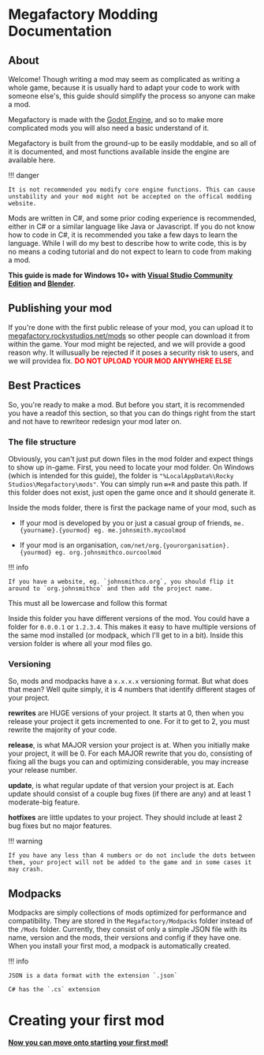 # Megafactory Modding Documentation

## About
Welcome! Though writing a mod may seem as complicated as writing a whole game, because it is usually hard to adapt your code to work with someone else's, this guide should simplify the process so anyone can make a mod.

Megafactory is made with the <a href="https://godotengine.org/" target="_blank">Godot Engine</a>, and so to make more complicated mods you will also need a basic understand of it.

Megafactory is built from the ground-up to be easily moddable, and so all of it is documented, and most functions available inside the engine are available here. 

!!! danger

    It is not recommended you modify core engine functions. This can cause unstability and your mod might not be accepted on the offical modding website.

Mods are written in C#, and some prior coding experience is recommended, either in C# or a similar language like Java or Javascript. If you do not know how to code in C#, it is recommended you take a few days to learn the language. While I will do my best to describe how to write code, this is by no means a coding tutorial and do not expect to learn to code from making a mod.

**This guide is made for Windows 10+ with <a href="https://visualstudio.microsoft.com/vs/community/" target="_blank">Visual Studio Community Edition</a> and <a href="https://blender.org" target="_blank">Blender</a>.**

## Publishing your mod
If you're done with the first public release of your mod, you can upload it to [megafactory.rockystudios.net/mods](https://megafactory.rockystudios.netmods) so other people can download it from within the game.
Your mod might be rejected, and we will provide a good reason why. It willusually be rejected if it poses a security risk to users, and we will providea fix.
<strong style="color: red;">DO NOT UPLOAD YOUR MOD ANYWHERE ELSE</strong>
## Best Practices
So, you're ready to make a mod. But before you start, it is recommended you have a readof this section, so that you can do things right from the start and not have to rewriteor redesign your mod later on.

### The file structure
Obviously, you can't just put down files in the mod folder and expect things to show up in-game. First, you need to locate your mod folder. On Windows (which is intended for this guide), the folder is `"%LocalAppData%\Rocky Studios\Megafactory\mods"`. You can simply run `⊞+R` and paste this path. If this folder does not exist, just open the game once and it should generate it.

Inside the mods folder, there is first the package name of your mod, such as

- If your mod is developed by you or just a casual group of friends, `me.{yourname}.{yourmod} eg. me.johnsmith.mycoolmod`

- If your mod is an organisation, `com/net/org.{yourorganisation}.{yourmod} eg. org.johnsmithco.ourcoolmod`

!!! info

    If you have a website, eg. `johnsmithco.org`, you should flip it around to `org.johnsmithco` and then add the project name.

This must all be lowercase and follow this format


Inside this folder you have different versions of the mod. You could have a folder for `0.0.0.1` or `1.2.3.4`. This makes it easy to have multiple versions of the same mod installed (or modpack, which I'll get to in a bit). Inside this version folder is where all your mod files go.

### Versioning

So, mods and modpacks have a `x.x.x.x` versioning format. But what does that mean? Well quite simply, it is 4 numbers that identify different stages of your project.

**rewrites** are HUGE versions of your project. It starts at 0, then when you release your project it gets incremented to one. For it to get to 2, you must rewrite the majority of your code.

**release**, is what MAJOR version your project is at. When you initially make your project, it will be 0. For each MAJOR rewrite that you do, consisting of fixing all the bugs you can and optimizing considerable, you may increase your release number.

**update**, is what regular update of that version your project is at. Each update should consist of a couple bug fixes (if there are any) and at least 1 moderate-big feature.

**hotfixes** are little updates to your project. They should include at least 2 bug fixes but no major features.

!!! warning

    If you have any less than 4 numbers or do not include the dots between them, your project will not be added to the game and in some cases it may crash.

## Modpacks

Modpacks are simply collections of mods optimized for performance and compatibility. They are stored in the `Megafactory/Modpacks` folder instead of the `/Mods` folder. Currently, they consist of only a simple JSON file with its name, version and the mods, their versions and config if they have one. When you install your first mod, a modpack is automatically created.

!!! info

    JSON is a data format with the extension `.json`

    C# has the `.cs` extension

# Creating your first mod
[**Now you can move onto starting your first mod!**](/first-mod/)

